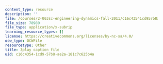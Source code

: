 ```yaml
---
content_type: resource
description: ''
file: /courses/2-003sc-engineering-dynamics-fall-2011/c16c43541cd957b8ae2a181c7c625b4a_63sIgMvBuEQ.vtt
file_size: 78980
file_type: application/x-subrip
learning_resource_types: []
license: https://creativecommons.org/licenses/by-nc-sa/4.0/
ocw_type: OCWFile
resourcetype: Other
title: 3play caption file
uid: c16c4354-1cd9-57b8-ae2a-181c7c625b4a
---
```

